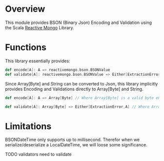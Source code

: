 # Overview

This module provides BSON (Binary Json) Encoding and Validation using the Scala [Reactive Mongo](http://reactivemongo.org/) Library.

# Functions

This library essentially provides:

```scala
def encode[A]: A => reactivemongo.bson.BSONValue
def validate[A]: reactivemongo.bson.BSONValue => Either[ExtractionError,A]
```

Since Array[Byte] and String can be converted to Json, this library implicitly provides Encoding and Validations
directly to Array[Byte] and String.
```scala
def encode[A]: A => Array[Byte] // Where Array[Byte] is a valid byte encoding of a BSON document

def validate[A]: Array[Byte] => Either[ExtractionError,A] // Where Array[Byte] is a valid byte encoding of a BSON docuemnt. 
```



# Limitations

BSONDateTime only supports up to millisecond.  Therefor when we serialize/deserialize a LocalDateTime, we will
loose some significance.

TODO validators need to validate

